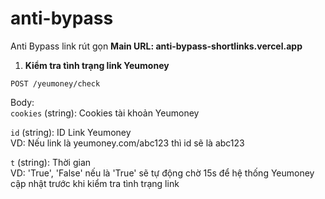 # anti-bypass

Anti Bypass link rút gọn
**Main URL: anti-bypass-shortlinks.vercel.app**  
1. **Kiểm tra tình trạng link Yeumoney**  
```
POST /yeumoney/check
```
Body:  
`cookies` (string): Cookies tài khoản Yeumoney  
  
`id` (string): ID Link Yeumoney  
VD: Nếu link là yeumoney.com/abc123 thì id sẽ là abc123  
  
`t` (string): Thời gian  
VD: 'True', 'False' nếu là 'True' sẽ tự động chờ 15s để hệ thống Yeumoney cập nhật trước khi kiểm tra tình trạng link  
